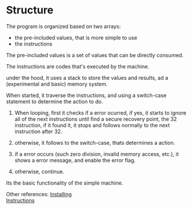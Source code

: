 # Structure
The program is organized based on two arrays:
  - the pre-included values, that is more simple to use
  - the instructions

 The pre-included values is a set of values that can be directly consumed.
 
 The instructions are codes that's executed by the machine.

 under the hood, it uses a stack to store the values and results, ad a (experimental and basic) memory system.

When started, it traverse the instructions, and using a switch-case statement to determine the action to do.

1. When looping, first it checks if a error ocurred, if yes, it starts to ignore all of the next instructions until find a secure recovery point, the 32 instruction, if it found it, it stops and follows normally to the next instruction after 32.

2. otherwise, it follows to the switch-case, thats determines a action.

3. if a error occurs (such zero division, invalid memory access, etc.), it shows a error message, and enable the error flag.

4. otherwise, continue.

Its the basic functionality of the simple machine.

Other references:
[Installing](./installing.md)  
[Instructions](./instructions.md)


